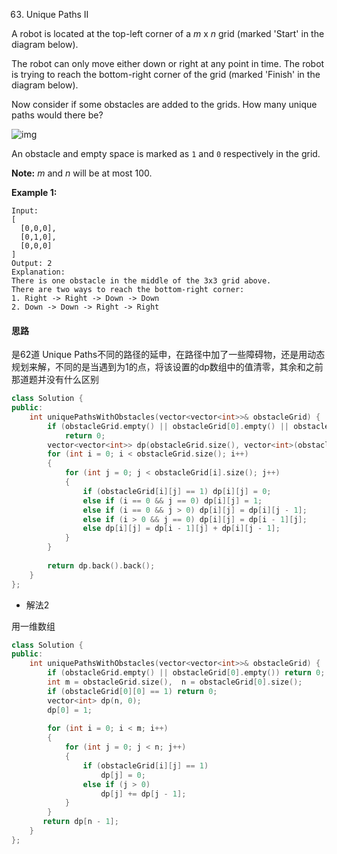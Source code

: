 63. Unique Paths II

A robot is located at the top-left corner of a *m* x *n* grid (marked 'Start' in the diagram below).

The robot can only move either down or right at any point in time. The robot is trying to reach the bottom-right corner of the grid (marked 'Finish' in the diagram below).

Now consider if some obstacles are added to the grids. How many unique paths would there be?

![img](https://assets.leetcode.com/uploads/2018/10/22/robot_maze.png)

An obstacle and empty space is marked as `1` and `0` respectively in the grid.

**Note:** *m* and *n* will be at most 100.

**Example 1:**

```
Input:
[
  [0,0,0],
  [0,1,0],
  [0,0,0]
]
Output: 2
Explanation:
There is one obstacle in the middle of the 3x3 grid above.
There are two ways to reach the bottom-right corner:
1. Right -> Right -> Down -> Down
2. Down -> Down -> Right -> Right
```

#### 思路

是62道 Unique Paths不同的路径的延申，在路径中加了一些障碍物，还是用动态规划来解，不同的是当遇到为1的点，将该设置的dp数组中的值清零，其余和之前那道题并没有什么区别

```c++
class Solution {
public:
    int uniquePathsWithObstacles(vector<vector<int>>& obstacleGrid) {
        if (obstacleGrid.empty() || obstacleGrid[0].empty() || obstacleGrid[0][0] == 1)
            return 0;
        vector<vector<int>> dp(obstacleGrid.size(), vector<int>(obstacleGrid[0].size(), 0));
        for (int i = 0; i < obstacleGrid.size(); i++)
        {
            for (int j = 0; j < obstacleGrid[i].size(); j++)
            {
                if (obstacleGrid[i][j] == 1) dp[i][j] = 0;
                else if (i == 0 && j == 0) dp[i][j] = 1;
                else if (i == 0 && j > 0) dp[i][j] = dp[i][j - 1];
                else if (i > 0 && j == 0) dp[i][j] = dp[i - 1][j];
                else dp[i][j] = dp[i - 1][j] + dp[i][j - 1];
            }
        }
        
        return dp.back().back();
    }
};
```



- 解法2

用一维数组

```c++
class Solution {
public:
    int uniquePathsWithObstacles(vector<vector<int>>& obstacleGrid) {
        if (obstacleGrid.empty() || obstacleGrid[0].empty()) return 0;
        int m = obstacleGrid.size(),  n = obstacleGrid[0].size();
        if (obstacleGrid[0][0] == 1) return 0;
        vector<int> dp(n, 0);
        dp[0] = 1;
        
        for (int i = 0; i < m; i++)
        {
            for (int j = 0; j < n; j++)
            {
                if (obstacleGrid[i][j] == 1) 
                    dp[j] = 0;
                else if (j > 0)
                    dp[j] += dp[j - 1];
            }
        }
       return dp[n - 1];
    }
};
```

